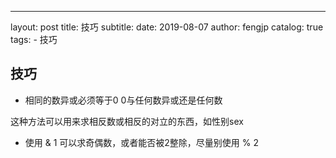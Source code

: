 ---
layout: post
title: 技巧
subtitle:
date: 2019-08-07
author: fengjp
catalog: true
tags:
    - 技巧

## 技巧

- 相同的数异或必须等于0 
  0与任何数异或还是任何数

这种方法可以用来求相反数或相反的对立的东西，如性别sex

- 使用 & 1 
可以求奇偶数，或者能否被2整除，尽量别使用 % 2
  

